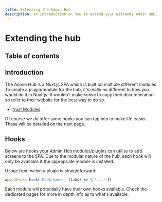 ```yaml
---
title: Extending the Admin Hub
description: An introduction on how to extend your GetCandy Admin Hub.
---
```


# Extending the hub

## Table of contents

## Introduction

The Admin Hub is a Nuxt.js SPA which is built on multiple different modules. To create a plugin/module for the hub, it's really no different to how you would do it in Nuxt.js. It wouldn't make sense to copy their documentation so refer to their website for the best way to do so.

- [Nuxt Modules](https://nuxtjs.org/guide/modules)

Of course we do offer some hooks you can tap into to make life easier. These will be detailed on the next page.

## Hooks

Below are hooks your Admin Hub modules/plugins can utilise to add screens to the SPA. Due to the modular nature of the hub, each hook will only be available if the appropriate module is installed.

Usage from within a plugin is straightforward:

```javascript
app.$hooks.hook('hook.name', (tabs) => {/*...*/})
```

Each module will potentially have their own hooks available. Check the dedicated pages for more in depth info as to what's available.
